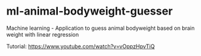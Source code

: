 # ml-animal-bodyweight-guesser
Machine learning - Application to guess animal bodyweight based on brain weight with linear regression

Tutorial: https://www.youtube.com/watch?v=vOppzHpvTiQ

